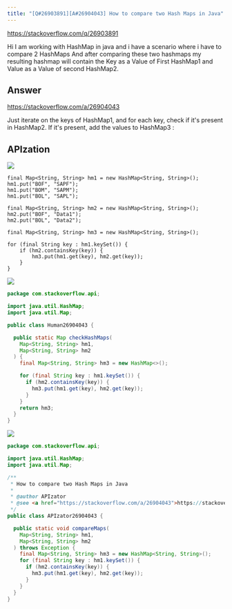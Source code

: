 ```yaml
---
title: "[Q#26903891][A#26904043] How to compare two Hash Maps in Java"
---
```


https://stackoverflow.com/q/26903891

Hi I am working with HashMap in java and i have a scenario where i have to compare 2 HashMaps
And after comparing these two hashmaps my resulting hashmap will contain the Key as a Value of First HashMap1 and Value as a Value of second HashMap2.

## Answer

https://stackoverflow.com/a/26904043

Just iterate on the keys of HashMap1, and for each key, check if it&#x27;s present in HashMap2.
If it&#x27;s present, add the values to HashMap3 :

## APIzation

<div class="code-3columns-row">

<div class="code-3columns-column">

<div><img src="/stackoverflow.png" /></div>

```plain
final Map<String, String> hm1 = new HashMap<String, String>();
hm1.put("BOF", "SAPF");
hm1.put("BOM", "SAPM");
hm1.put("BOL", "SAPL");

final Map<String, String> hm2 = new HashMap<String, String>();
hm2.put("BOF", "Data1");
hm2.put("BOL", "Data2");

final Map<String, String> hm3 = new HashMap<String, String>();

for (final String key : hm1.keySet()) {
    if (hm2.containsKey(key)) {
        hm3.put(hm1.get(key), hm2.get(key));
    }
}
```

</div>

<div class="code-3columns-column">

<div><img src="/human.png" /></div>

```java
package com.stackoverflow.api;

import java.util.HashMap;
import java.util.Map;

public class Human26904043 {

  public static Map checkHashMaps(
    Map<String, String> hm1,
    Map<String, String> hm2
  ) {
    final Map<String, String> hm3 = new HashMap<>();

    for (final String key : hm1.keySet()) {
      if (hm2.containsKey(key)) {
        hm3.put(hm1.get(key), hm2.get(key));
      }
    }
    return hm3;
  }
}

```

</div>

<div class="code-3columns-column">

<div><img src="/apizator.png" /></div>

```java
package com.stackoverflow.api;

import java.util.HashMap;
import java.util.Map;

/**
 * How to compare two Hash Maps in Java
 *
 * @author APIzator
 * @see <a href="https://stackoverflow.com/a/26904043">https://stackoverflow.com/a/26904043</a>
 */
public class APIzator26904043 {

  public static void compareMaps(
    Map<String, String> hm1,
    Map<String, String> hm2
  ) throws Exception {
    final Map<String, String> hm3 = new HashMap<String, String>();
    for (final String key : hm1.keySet()) {
      if (hm2.containsKey(key)) {
        hm3.put(hm1.get(key), hm2.get(key));
      }
    }
  }
}

```

</div>

</div>